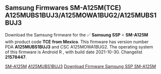 <h2>Samsung Firmwares SM-A125M(TCE) A125MUBS1BUJ3/A125MOWA1BUG2/A125MUBS1BUJ3</h2>
Download the Samsung firmware for the ✅ <strong>Samsung SSP </strong> ⭐ <strong>SM-A125M</strong> with product code <strong>TCE</strong> <strong> from Mexico</strong>. This firmware has version number PDA <strong>A125MUBS1BUJ3</strong> and CSC A125MOWA1BUG2. The operating system of this firmware is Android R , with build date 2021-10-30. Changelist <strong>21578447</strong>.


[SM-A125M](https://samfirm.shop/samsung/model/SM-A125M)
[A125MUBS1BUJ3](https://samfirm.shop/samsung/pda/A125MUBS1BUJ3)
[Download Firmware Samsung SSP SM-A125M](https://samfirm.shop/samsung/firmware/469978)
